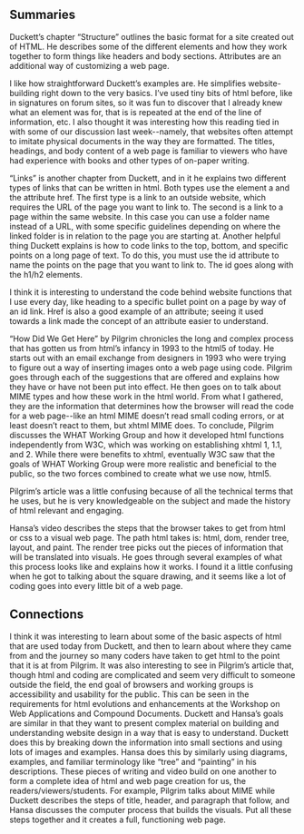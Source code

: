 ## Summaries
Duckett’s chapter “Structure” outlines the basic format for a site created out of HTML. He describes some of the different elements and how they work together to form things like headers and body sections. Attributes are an additional way of customizing a web page. 

I like how straightforward Duckett’s examples are. He simplifies website-building right down to the very basics. I’ve used tiny bits of html before, like in signatures on forum sites, so it was fun to discover that I already knew what an element was for, that is is repeated at the end of the line of information, etc. I also thought it was interesting how this reading tied in with some of our discussion last week--namely, that websites often attempt to imitate physical documents in the way they are formatted. The titles, headings, and body content of a web page is familiar to viewers who have had experience with books and other types of on-paper writing. 

“Links” is another chapter from Duckett, and in it he explains two different types of links that can be written in html. Both types use the element a and the attribute href. The first type is a link to an outside website, which requires the URL of the page you want to link to. The second is a link to a page within the same website. In this case you can use a folder name instead of a URL, with some specific guidelines depending on where the linked folder is in relation to the page you are starting at. Another helpful thing Duckett explains is how to code links to the top, bottom, and specific points on a long page of text. To do this, you must use the id attribute to name the points on the page that you want to link to. The id goes along with the h1/h2 elements. 

I think it is interesting to understand the code behind website functions that I use every day, like heading to a specific bullet point on a page by way of an id link. Href is also a good example of an attribute; seeing it used towards a link made the concept of an attribute easier to understand. 

“How Did We Get Here” by Pilgrim chronicles the long and complex process that has gotten us from html’s infancy in 1993 to the html5 of today. He starts out with an email exchange from designers in 1993 who were trying to figure out a way of inserting images onto a web page using code. Pilgrim goes through each of the suggestions that are offered and explains how they have or have not been put into effect. He then goes on to talk about MIME types and how these work in the html world. From what I gathered, they are the information that determines how the browser will read the code for a web page--like an html MIME doesn’t read small coding errors, or at least doesn’t react to them, but xhtml MIME does. To conclude, Pilgrim discusses the WHAT Working Group and how it developed html functions independently from W3C, which was working on establishing xhtml 1, 1.1, and 2. While there were benefits to xhtml, eventually W3C saw that the goals of WHAT Working Group were more realistic and beneficial to the public, so the two forces combined to create what we use now, html5.  

Pilgrim’s article was a little confusing because of all the technical terms that he uses, but he is very knowledgeable on the subject and made the history of html relevant and engaging. 

Hansa’s video describes the steps that the browser takes to get from html or css to a visual web page. The path html takes is: html, dom, render tree, layout, and paint. The render tree picks out the pieces of information that will be translated into visuals. He goes through several examples of what this process looks like and explains how it works. I found it a little confusing when he got to talking about the square drawing, and it seems like a lot of coding goes into every little bit of a web page. 

## Connections
I think it was interesting to learn about some of the basic aspects of html that are used today from Duckett, and then to learn about where they came from and the journey so many coders have taken to get html to the point that it is at from Pilgrim. It was also interesting to see in Pilgrim’s article that, though html and coding are complicated and seem very difficult to someone outside the field, the end goal of browsers and working groups is accessibility and usability for the public. This can be seen in the requirements for html evolutions and enhancements at the Workshop on Web Applications and Compound Documents. Duckett and Hansa’s goals are similar in that they want to present complex material on building and understanding website design in a way that is easy to understand. Duckett does this by breaking down the information into small sections and using lots of images and examples. Hansa does this by similarly using diagrams, examples, and familiar terminology like “tree” and “painting” in his descriptions. These pieces of writing and video build on one another to form a complete idea of html and web page creation for us, the readers/viewers/students. For example, Pilgrim talks about MIME while Duckett describes the steps of title, header, and paragraph that follow, and Hansa discusses the computer process that builds the visuals. Put all these steps together and it creates a full, functioning web page. 
